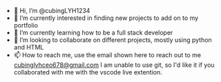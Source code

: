 - 👋 Hi, I’m @cubingLYH1234
- 👀 I’m currently interested in finding new projects to add on to my portfolio
- 🌱 I’m currently learning how to be a full stack developer
- 💞️ I’m looking to collaborate on different projects, mostly using python and HTML
- 📫 How to reach me, use the email shown here to reach out to me cubinglyhceo678@gmail.com
I am unable to use git, so I'd like it if you collaborated with me with the vscode live extention. 
<!---
cubingLYH1234/cubingLYH1234 is a ✨ special ✨ repository because its `README.md` (this file) appears on your GitHub profile.
You can click the Preview link to take a look at your changes.
--->
